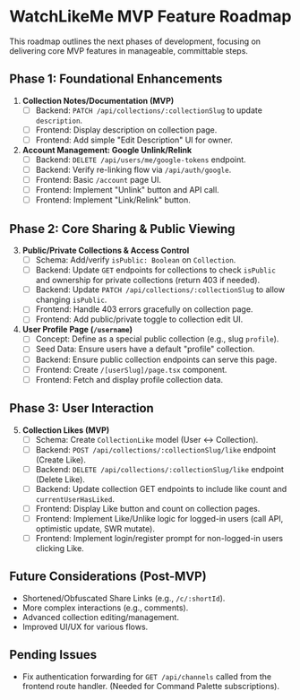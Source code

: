 # WatchLikeMe MVP Feature Roadmap

This roadmap outlines the next phases of development, focusing on delivering core MVP features in manageable, committable steps.

## Phase 1: Foundational Enhancements

1.  **Collection Notes/Documentation (MVP)**
    - [ ] Backend: `PATCH /api/collections/:collectionSlug` to update `description`.
    - [ ] Frontend: Display description on collection page.
    - [ ] Frontend: Add simple "Edit Description" UI for owner.
2.  **Account Management: Google Unlink/Relink**
    - [ ] Backend: `DELETE /api/users/me/google-tokens` endpoint.
    - [ ] Backend: Verify re-linking flow via `/api/auth/google`.
    - [ ] Frontend: Basic `/account` page UI.
    - [ ] Frontend: Implement "Unlink" button and API call.
    - [ ] Frontend: Implement "Link/Relink" button.

## Phase 2: Core Sharing & Public Viewing

3.  **Public/Private Collections & Access Control**
    - [ ] Schema: Add/verify `isPublic: Boolean` on `Collection`.
    - [ ] Backend: Update `GET` endpoints for collections to check `isPublic` and ownership for private collections (return 403 if needed).
    - [ ] Backend: Update `PATCH /api/collections/:collectionSlug` to allow changing `isPublic`.
    - [ ] Frontend: Handle 403 errors gracefully on collection page.
    - [ ] Frontend: Add public/private toggle to collection edit UI.
4.  **User Profile Page (`/username`)**
    - [ ] Concept: Define as a special public collection (e.g., slug `profile`).
    - [ ] Seed Data: Ensure users have a default "profile" collection.
    - [ ] Backend: Ensure public collection endpoints can serve this page.
    - [ ] Frontend: Create `/[userSlug]/page.tsx` component.
    - [ ] Frontend: Fetch and display profile collection data.

## Phase 3: User Interaction

5.  **Collection Likes (MVP)**
    - [ ] Schema: Create `CollectionLike` model (User <-> Collection).
    - [ ] Backend: `POST /api/collections/:collectionSlug/like` endpoint (Create Like).
    - [ ] Backend: `DELETE /api/collections/:collectionSlug/like` endpoint (Delete Like).
    - [ ] Backend: Update collection GET endpoints to include like count and `currentUserHasLiked`.
    - [ ] Frontend: Display Like button and count on collection pages.
    - [ ] Frontend: Implement Like/Unlike logic for logged-in users (call API, optimistic update, SWR mutate).
    - [ ] Frontend: Implement login/register prompt for non-logged-in users clicking Like.

## Future Considerations (Post-MVP)

- Shortened/Obfuscated Share Links (e.g., `/c/:shortId`).
- More complex interactions (e.g., comments).
- Advanced collection editing/management.
- Improved UI/UX for various flows.

## Pending Issues

- Fix authentication forwarding for `GET /api/channels` called from the frontend route handler. (Needed for Command Palette subscriptions).
